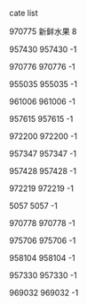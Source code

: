 cate list

970775 新鲜水果 8

957430 957430 -1

970776 970776 -1

955035 955035 -1

961006 961006 -1

957615 957615 -1

972200 972200 -1

957347 957347 -1

957428 957428 -1

972219 972219 -1

5057 5057 -1

970778 970778 -1

975706 975706 -1

958104 958104 -1

957330 957330 -1

969032 969032 -1

